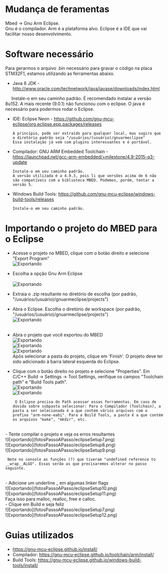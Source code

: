 # Mudança de feramentas
Mbed -> Gnu Arm Eclipse. <br> Gnu é o compilador. Arm é a plataforma alvo. Eclipse é a IDE que vai facilitar nosso desenvolvimento.

# Software necessário
Para gerarmos o arquivo .bin necessário para gravar o código na placa STM32F1, estamos utilizando as ferramentas abaixo.
- Java 8 JDK - http://www.oracle.com/technetwork/java/javase/downloads/index.html

      Instale-o em seu caminho padrão. 
      É recomendado instalar a versão 8u152. A mais recente (9.0.1) não funcionou com o eclipse.
      O java é necessário para podermos rodar o Eclipse.

- IDE: Eclipse Neon -  https://github.com/gnu-mcu-eclipse/org.eclipse.epp.packages/releases

      A princípio, pode ser extraído para qualquer local, mas sugiro que o diretório padrão seja "/usuários/(usuário)/gnuarmeclipse"
      Essa instalação já vem com plugins interessantes e é portável. 
      
      
- Compilador: GNU ARM Embedded Toolchain -  https://launchpad.net/gcc-arm-embedded/+milestone/4.9-2015-q3-update
      
      
      Instale-o em seu caminho padrão.
      A versão utilizada é a 4.9.3, pois li que versões acima de 6 não são compatíveis com a biblioteca MBED. Podemos, porém, tentar a versão 5.
      
- Windows Build Tools: https://github.com/gnu-mcu-eclipse/windows-build-tools/releases
      
      Instale-o em seu caminho padrão.
        
# Importando o projeto do MBED para o Eclipse
- Acesse o projeto no MBED, clique com o botão direito e selecione "Export Program"<br>
![Exportando](fotosPassoAPasso/mbedExport1.png)<br>
- Escolha a opção Gnu Arm Eclipse<br><br>
![Exportando](fotosPassoAPasso/mbedExport2.png)<br>
- Extraia o .zip resultante no diretório de escolha (por padrão, "/usuários/(usuário)/gnuarmeclipse/projects")<br>
- Abra o  Eclipse. Escolha o diretório de workspace (por padrão, "/usuários/(usuário)/gnuarmeclipse/projects")<br>
![Exportando](fotosPassoAPasso/eclipseSetup1.png)<br><br>
- Abra o projeto que você exportou do MBED<br>
![Exportando](fotosPassoAPasso/eclipseSetup2.png)<br>
![Exportando](fotosPassoAPasso/eclipseSetup3.png)<br>
![Exportando](fotosPassoAPasso/eclipseSetup4.png)<br>
Após selecionar a pasta do projeto, clique em 'Finish'. O projeto deve ter sido adicionado à barra lateral esquerda do Eclipse.

- Clique com o botão direito no projeto e selecione "Properties". Em C/C++ Build -> Settings -> Tool Settings, verifique os campos "Toolchain path" e "Build Tools path". <br>
![Exportando](fotosPassoAPasso/eclipseSetup5.png)<br>
![Exportando](fotosPassoAPasso/eclipseSetup6.png)<br>

       O Eclipse precisa do Path acessar essas ferramentas. Em caso de dúvida sobre subpasta selecionar: Para o Compilador (Toolchain), a pasta a ser selecionada é a que contém vários arquivos com o prefixo "arm-none-eabi". Para a Build Tools, a pasta é a que contém os arquivos "make", "mkdir", etc. 

<br>
- Tente compilar o projeto e veja os erros resultantes<br>
![Exportando](fotosPassoAPasso/eclipseSetup7.png)<br>
![Exportando](fotosPassoAPasso/eclipseSetup8.png)<br>
![Exportando](fotosPassoAPasso/eclipseSetup9.png)<br>
     
     Note no console as funções (?) que tiveram "undefined reference to __wrap__ALGO". Essas serão as que precisaremos alterar no passo seguinte.
 
 <br>
- Adicione um underline _ em algumas linker flags<br>
![Exportando](fotosPassoAPasso/eclipseSetup10.png)<br>
![Exportando](fotosPassoAPasso/eclipseSetup11.png)<br>
Faça isso para malloc, realloc, free e calloc.
<br>
- Clique em Build e seja feliz<br>
![Exportando](fotosPassoAPasso/eclipseSetup7.png)<br>
![Exportando](fotosPassoAPasso/eclipseSetup12.png)<br>


# Guias utilizados
- https://gnu-mcu-eclipse.github.io/install/
- Compilador: https://gnu-mcu-eclipse.github.io/toolchain/arm/install/
- Build Tools: https://gnu-mcu-eclipse.github.io/windows-build-tools/install/

